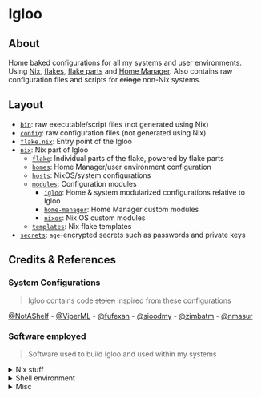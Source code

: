 # Igloo

## About

Home baked configurations for all my systems and user environments.
Using [Nix], [flakes], [flake parts] and [Home Manager].
Also contains raw configuration files and scripts for ~~cringe~~ non-Nix systems.

[Nix]: https://nixos.org
[flakes]: https://nixos.wiki/wiki/Flakes
[flake parts]: https://github.com/hercules-ci/flake-parts
[Home Manager]: https://github.com/nix-community/home-manager

## Layout

- [`bin`](./bin): raw executable/script files (not generated using Nix)
- [`config`](./config): raw configuration files (not generated using Nix)
- [`flake.nix`](./flake.nix): Entry point of the Igloo
- [`nix`](./nix): Nix part of Igloo
  - [`flake`](./flake): Individual parts of the flake, powered by flake parts
  - [`homes`](./homes): Home Manager/user environment configuration
  - [`hosts`](./hosts): NixOS/system configurations
  - [`modules`](./modules): Configuration modules
    - [`igloo`](./modules/igloo): Home & system modularized configurations relative to Igloo
    - [`home-manager`](./modules/home-manager): Home Manager custom modules
    - [`nixos`](./modules/nixos): Nix OS custom modules
  - [`templates`](./templates): Nix flake templates
- [`secrets`](./secrets):
  `age`-encrypted secrets
  such as passwords and private keys

## Credits & References

### System Configurations

> Igloo contains code ~~stolen~~ inspired from these configurations

<!-- LTeX: enabled=false -->

[@NotAShelf](https://github.com/NotAShelf/nyx) -
[@ViperML](https://github.com/viperML/dotfiles) -
[@fufexan](https://github.com/fufexan/dotfiles) -
[@sioodmy](https://github.com/sioodmy/dotfiles) -
[@zimbatm](https://github.com/zimbatm/home) -
[@nmasur](https://github.com/nmasur/dotfiles)

<!-- LTeX: enabled=true -->

### Software employed

> Software used to build Igloo and used within my systems

<details><summary>Nix stuff</summary>

- [Nix Flakes](https://nixos.wiki/wiki/Flakes)
  to structure the configurations
- [Flake Parts](https://github.com/hercules-ci/flake-parts)
  to modularize even more the flake structure
- [Home Manager](https://github.com/nix-community/home-manager)
  to manage the user environment
- [`pre-commit-hooks.nix`](https://github.com/cachix/pre-commit-hooks.nix)
  to integrate [pre-commit](https://pre-commit.com) hooks in the Nix flake
- [NixOS on WSL](https://github.com/nix-community/NixOS-WSL)
  for running NixOS on WSL
- [comma](https://github.com/nix-community/comma)
  and [`nix-index` database](https://github.com/nix-community/nix-index-database)
  to run software without installing it
- [NixVim](https://github.com/nix-community/nixvim)
  to configure Neovim using Nix
- [NixNeovimPlugins](https://github.com/nixneovim/nixneovimplugins)
  to use Neovim plugins not available yet in `nixpkgs`
- [NixOS Visual Studio Code `server-env-setup`](https://github.com/sonowz/vscode-remote-wsl-nixos)
  to connect to VS Code server running inside NixOS-WSL
- [`agenix`](https://github.com/ryantm/agenix)
  from managing `age`-encrypted secrets from NixOS and Home Manager

</details>

<details><summary>Shell environment</summary>

- [direnv](https://direnv.net)
  for loading/deloading development environments depending on the current directory
- [Starship](https://starship.rs)
  because having a beautiful prompt is vital
- [fzf](https://github.com/junegunn/fzf)
  because fuzzy finders change your life
- [zoxide](https://github.com/ajeetdsouza/zoxide)
  because `cd`-ing is boring and `z` is a fast boy
- [pet](https://github.com/knqyf263/pet)
  to remember the juiciest commands
- [Atuin](https://atuin.sh)
  to have a shell history on steroids

</details>

<details><summary>Misc</summary>

- [Sourcegraph](https://sourcegraph.com)
  to scavenge the entire web for Nix snippets using `file:\.nix <query>`

</details>
